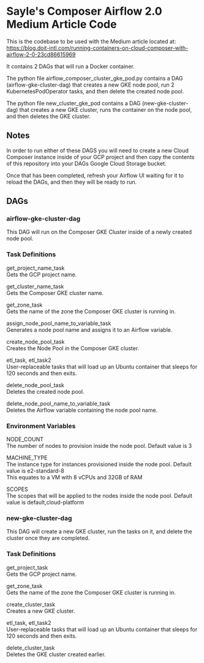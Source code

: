 # Sayle's Composer Airflow 2.0 Medium Article Code

This is the codebase to be used with the Medium article located at: https://blog.doit-intl.com/running-containers-on-cloud-composer-with-airflow-2-0-23cd86615969

It contains 2 DAGs that will run a Docker container.

The python file airflow_composer_cluster_gke_pod.py contains a DAG (airflow-gke-cluster-dag) that creates a new GKE node pool, run 2 KubernetesPodOperator tasks, and then delete the created node pool.

The python file new_cluster_gke_pod contains a DAG (new-gke-cluster-dag) that creates a new GKE cluster, runs the container on the node pool, and then deletes the GKE cluster.

## Notes
In order to run either of these DAGS you will need to create a new Cloud Composer instance inside of your GCP project and then copy the contents of this repository into your DAGs Google Cloud Storage bucket.

Once that has been completed, refresh your Airflow UI waiting for it to reload the DAGs, and then they will be ready to run.

## DAGs
### airflow-gke-cluster-dag
This DAG will run on the Composer GKE Cluster inside of a newly created node pool.

### Task Definitions
get_project_name_task<br />
Gets the GCP project name.

get_cluster_name_task<br />
Gets the Composer GKE cluster name.

get_zone_task<br />
Gets the name of the zone the Composer GKE cluster is running in.

assign_node_pool_name_to_variable_task<br />
Generates a node pool name and assigns it to an Airflow variable.

create_node_pool_task<br />
Creates the Node Pool in the Composer GKE cluster.

etl_task, etl_task2<br />
User-replaceable tasks that will load up an Ubuntu container that sleeps for 120 seconds and then exits.

delete_node_pool_task<br />
Deletes the created node pool.

delete_node_pool_name_to_variable_task<br />
Deletes the Airflow variable containing the node pool name.

### Environment Variables
NODE_COUNT<br />
The number of nodes to provision inside the node pool. Default value is 3

MACHINE_TYPE<br />
The instance type for instances provisioned inside the node pool. Default value is e2-standard-8<br />
This equates to a VM with 8 vCPUs and 32GB of RAM

SCOPES<br />
The scopes that will be applied to the nodes inside the node pool. Default value is default,cloud-platform

### new-gke-cluster-dag
This DAG will create a new GKE cluster, run the tasks on it, and delete the cluster once they are completed.

### Task Definitions
get_project_task<br />
Gets the GCP project name.

get_zone_task<br />
Gets the name of the zone the Composer GKE cluster is running in.

create_cluster_task<br />
Creates a new GKE cluster.

etl_task, etl_task2<br />
User-replaceable tasks that will load up an Ubuntu container that sleeps for 120 seconds and then exits.

delete_cluster_task<br />
Deletes the GKE cluster created earlier.
